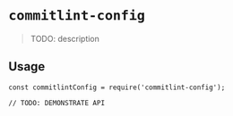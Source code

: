 # `commitlint-config`  

> TODO: description 

## Usage

```
const commitlintConfig = require('commitlint-config');

// TODO: DEMONSTRATE API
```
